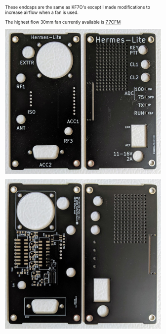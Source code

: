 

These endcaps are the same as KF7O's except I made modifications to increase airflow when a fan is used.

The highest flow 30mm fan currently available is [7.7CFM](https://www.digikey.com/en/products/detail/mechatronics-fan-group/MR3010E12B-RSR/7606131)

![](./pictures/endcaps_outside.jpg)

![](./pictures/endcaps_inside.jpg)

